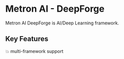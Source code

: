 # Metron AI - DeepForge

Metron AI DeepForge is AI/Deep Learning framework.

## Key Features

:boom: multi-framework support
